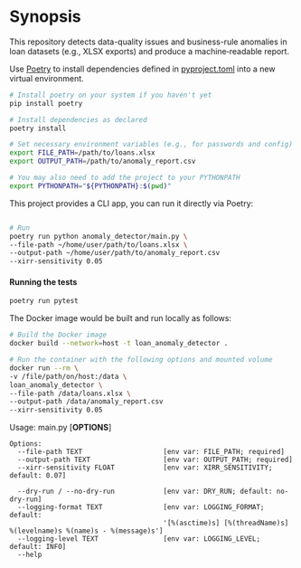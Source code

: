# Synopsis

This repository detects data-quality issues and business-rule anomalies in loan datasets (e.g., XLSX exports) and produce a machine‑readable report.

Use [Poetry](https://python-poetry.org/) to install dependencies defined in [pyproject.toml](pyproject.toml) into a new virtual environment.

```sh
# Install poetry on your system if you haven't yet
pip install poetry

# Install dependencies as declared
poetry install 

# Set necessary environment variables (e.g., for passwords and config)
export FILE_PATH=/path/to/loans.xlsx
export OUTPUT_PATH=/path/to/anomaly_report.csv

# You may also need to add the project to your PYTHONPATH
export PYTHONPATH="${PYTHONPATH}:$(pwd)"
```

This project provides a CLI app, you can run it directly via Poetry:
```sh

# Run
poetry run python anomaly_detector/main.py \
--file-path ~/home/user/path/to/loans.xlsx \
--output-path ~/home/user/path/to/anomaly_report.csv
--xirr-sensitivity 0.05
```
#### Running the tests
```sh 
poetry run pytest
```

The Docker image would be built and run locally as follows:
```sh
# Build the Docker image
docker build --network=host -t loan_anomaly_detector .

# Run the container with the following options and mounted volume
docker run --rm \
-v /file/path/on/host:/data \
loan_anomaly_detector \
--file-path /data/loans.xlsx \
--output-path /data/anomaly_report.csv
--xirr-sensitivity 0.05
```

Usage: main.py [**OPTIONS**]
~~~
Options:
  --file-path TEXT                    [env var: FILE_PATH; required]
  --output-path TEXT                  [env var: OUTPUT_PATH; required]
  --xirr-sensitivity FLOAT            [env var: XIRR_SENSITIVITY; default: 0.07]
  
  --dry-run / --no-dry-run            [env var: DRY_RUN; default: no-dry-run]
  --logging-format TEXT               [env var: LOGGING_FORMAT; default: 
                                      '[%(asctime)s] [%(threadName)s] %(levelname)s %(name)s - %(message)s']
  --logging-level TEXT                [env var: LOGGING_LEVEL; default: INFO]
  --help                              
